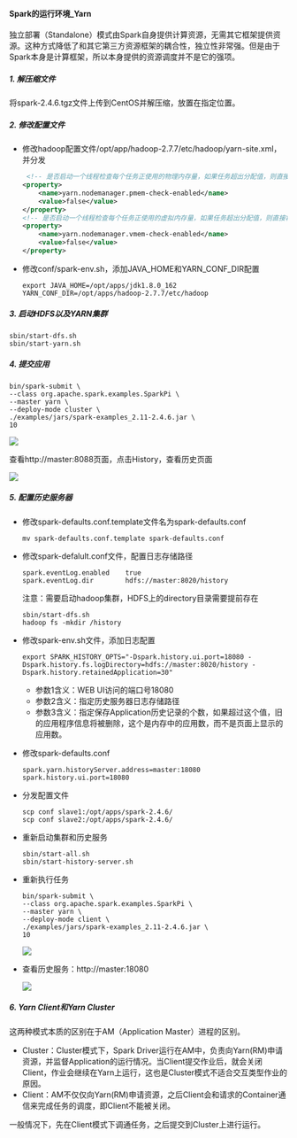 #### Spark的运行环境_Yarn

独立部署（Standalone）模式由Spark自身提供计算资源，无需其它框架提供资源。这种方式降低了和其它第三方资源框架的耦合性，独立性非常强。但是由于Spark本身是计算框架，所以本身提供的资源调度并不是它的强项。

##### 1. 解压缩文件

将spark-2.4.6.tgz文件上传到CentOS并解压缩，放置在指定位置。

##### 2. 修改配置文件

- 修改hadoop配置文件/opt/app/hadoop-2.7.7/etc/hadoop/yarn-site.xml，并分发

  ```xml
   <!-- 是否启动一个线程检查每个任务正使用的物理内存量，如果任务超出分配值，则直接将其杀掉，默认是true -->
  <property>
      <name>yarn.nodemanager.pmem-check-enabled</name>
      <value>false</value>
  </property>
  <!-- 是否启动一个线程检查每个任务正使用的虚拟内存量，如果任务超出分配值，则直接将其杀掉，默认是true -->
  <property>
      <name>yarn.nodemanager.vmem-check-enabled</name>
      <value>false</value>
  </property>
  ```

- 修改conf/spark-env.sh，添加JAVA_HOME和YARN_CONF_DIR配置

  ```
  export JAVA_HOME=/opt/apps/jdk1.8.0_162
  YARN_CONF_DIR=/opt/apps/hadoop-2.7.7/etc/hadoop
  ```

##### 3. 启动HDFS以及YARN集群

```
sbin/start-dfs.sh
sbin/start-yarn.sh
```

##### 4. 提交应用

```
bin/spark-submit \
--class org.apache.spark.examples.SparkPi \
--master yarn \
--deploy-mode cluster \
./examples/jars/spark-examples_2.11-2.4.6.jar \
10
```

![](http://typora-image.test.upcdn.net/images/yarn-submit.jpg)

查看http://master:8088页面，点击History，查看历史页面

![](http://typora-image.test.upcdn.net/images/yarn-history.jpg)

##### 5. 配置历史服务器

- 修改spark-defaults.conf.template文件名为spark-defaults.conf

  ```
  mv spark-defaults.conf.template spark-defaults.conf
  ```

- 修改spark-defalult.conf文件，配置日志存储路径

  ```
  spark.eventLog.enabled	true
  spark.eventLog.dir		hdfs://master:8020/history
  ```

  注意：需要启动hadoop集群，HDFS上的directory目录需要提前存在

  ```
  sbin/start-dfs.sh
  hadoop fs -mkdir /history
  ```

- 修改spark-env.sh文件，添加日志配置

  ```
  export SPARK_HISTORY_OPTS="-Dspark.history.ui.port=18080 -Dspark.history.fs.logDirectory=hdfs://master:8020/history -Dspark.history.retainedApplication=30"
  ```

  - 参数1含义：WEB UI访问的端口号18080
  - 参数2含义：指定历史服务器日志存储路径
  - 参数3含义：指定保存Application历史记录的个数，如果超过这个值，旧的应用程序信息将被删除，这个是内存中的应用数，而不是页面上显示的应用数。

- 修改spark-defaults.conf

  ```
  spark.yarn.historyServer.address=master:18080
  spark.history.ui.port=18080
  ```

- 分发配置文件

  ```
  scp conf slave1:/opt/apps/spark-2.4.6/
  scp conf slave2:/opt/apps/spark-2.4.6/
  ```

- 重新启动集群和历史服务

  ```
  sbin/start-all.sh
  sbin/start-history-server.sh
  ```

- 重新执行任务

  ```
  bin/spark-submit \
  --class org.apache.spark.examples.SparkPi \
  --master yarn \
  --deploy-mode client \
  ./examples/jars/spark-examples_2.11-2.4.6.jar \
  10
  ```

  ![](http://typora-image.test.upcdn.net/images/yarn-client.jpg)

- 查看历史服务：http://master:18080

  ![](http://typora-image.test.upcdn.net/images/yarn-history-spark.jpg)

##### 6. Yarn Client和Yarn Cluster

这两种模式本质的区别在于AM（Application Master）进程的区别。

- Cluster：Cluster模式下，Spark Driver运行在AM中，负责向Yarn(RM)申请资源，并监督Application的运行情况。当Client提交作业后，就会关闭Client，作业会继续在Yarn上运行，这也是Cluster模式不适合交互类型作业的原因。
- Client：AM不仅仅向Yarn(RM)申请资源，之后Client会和请求的Container通信来完成任务的调度，即Client不能被关闭。

一般情况下，先在Client模式下调通任务，之后提交到Cluster上进行运行。